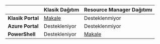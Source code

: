 |  | **Klasik Dağıtım**  |  **Resource Manager Dağıtımı**  |
|----------------------------------------|--------------|------------------------|
| **Klasik Portal** | [Makale](../articles/vpn-gateway/vpn-gateway-point-to-site-create.md) | Desteklenmiyor |
| **Azure Portal** |  Destekleniyor  |  Desteklenmiyor  |
| **PowerShell** | Destekleniyor | [Makale](../articles/vpn-gateway/vpn-gateway-howto-point-to-site-rm-ps.md)|




<!--HONumber=Sep16_HO4-->


